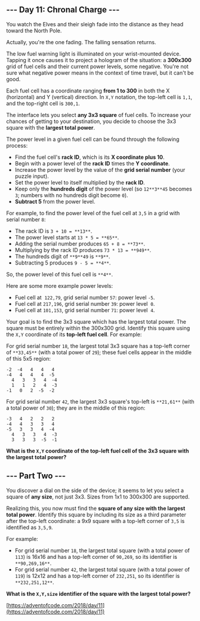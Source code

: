 ## --- Day 11: Chronal Charge ---

You watch the Elves and their sleigh fade into the distance as they head toward the North Pole.

Actually, you're the one fading. The falling sensation returns.

The low fuel warning light is illuminated on your wrist-mounted device. Tapping it once causes it to project a hologram of the situation: a **300x300** grid of fuel cells and their current power levels, some negative. You're not sure what negative power means in the context of time travel, but it can't be good.

Each fuel cell has a coordinate ranging **from 1 to 300** in both the X (horizontal) and Y (vertical) direction. In `X,Y` notation, the top-left cell is `1,1`, and the top-right cell is `300,1`.

The interface lets you select **any 3x3 square** of fuel cells. To increase your chances of getting to your destination, you decide to choose the 3x3 square with the **largest total power**.

The power level in a given fuel cell can be found through the following process:

*   Find the fuel cell's **rack ID**, which is its **X coordinate plus 10**.
*   Begin with a power level of the **rack ID** times the **Y coordinate**.
*   Increase the power level by the value of the **grid serial number** (your puzzle input).
*   Set the power level to itself multiplied by the **rack ID**.
*   Keep only the **hundreds digit** of the power level (so `12**3**45` becomes `3`; numbers with no hundreds digit become `0`).
*   **Subtract 5** from the power level.

For example, to find the power level of the fuel cell at `3,5` in a grid with serial number `8`:

*   The rack ID is `3 + 10 = **13**`.
*   The power level starts at `13 * 5 = **65**`.
*   Adding the serial number produces `65 + 8 = **73**`.
*   Multiplying by the rack ID produces `73 * 13 = **949**`.
*   The hundreds digit of `**9**49` is `**9**`.
*   Subtracting 5 produces `9 - 5 = **4**`.

So, the power level of this fuel cell is `**4**`.

Here are some more example power levels:

*   Fuel cell at  `122,79`, grid serial number `57`: power level `-5`.
*   Fuel cell at `217,196`, grid serial number `39`: power level  `0`.
*   Fuel cell at `101,153`, grid serial number `71`: power level  `4`.

Your goal is to find the 3x3 square which has the largest total power. The square must be entirely within the 300x300 grid. Identify this square using the `X,Y` coordinate of its **top-left fuel cell**. For example:

For grid serial number `18`, the largest total 3x3 square has a top-left corner of `**33,45**` (with a total power of `29`); these fuel cells appear in the middle of this 5x5 region:

```
-2  -4   4   4   4
-4   4   4   4  -5
  4   3   3   4  -4
  1   1   2   4  -3
-1   0   2  -5  -2
```

For grid serial number `42`, the largest 3x3 square's top-left is `**21,61**` (with a total power of `30`); they are in the middle of this region:

```
-3   4   2   2   2
-4   4   3   3   4
-5   3   3   4  -4
  4   3   3   4  -3
  3   3   3  -5  -1
```

**What is the `X,Y` coordinate of the top-left fuel cell of the 3x3 square with the largest total power?**

## --- Part Two ---

You discover a dial on the side of the device; it seems to let you select a square of **any size**, not just 3x3\. Sizes from 1x1 to 300x300 are supported.

Realizing this, you now must find the **square of any size with the largest total power**. Identify this square by including its size as a third parameter after the top-left coordinate: a 9x9 square with a top-left corner of `3,5` is identified as `3,5,9`.

For example:

*   For grid serial number `18`, the largest total square (with a total power of `113`) is 16x16 and has a top-left corner of `90,269`, so its identifier is `**90,269,16**`.
*   For grid serial number `42`, the largest total square (with a total power of `119`) is 12x12 and has a top-left corner of `232,251`, so its identifier is `**232,251,12**`.

**What is the `X,Y,size` identifier of the square with the largest total power?**

[https://adventofcode.com/2018/day/11](https://adventofcode.com/2018/day/11)

